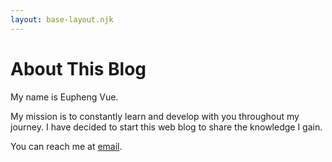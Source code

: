```yaml
---
layout: base-layout.njk
---
```


# About This Blog

My name is Eupheng Vue.

My mission is to constantly learn and develop with you throughout my journey. I have decided to start this web blog to share the knowledge I gain.

You can reach me at [email](mailto:hi@vueee.com). 
